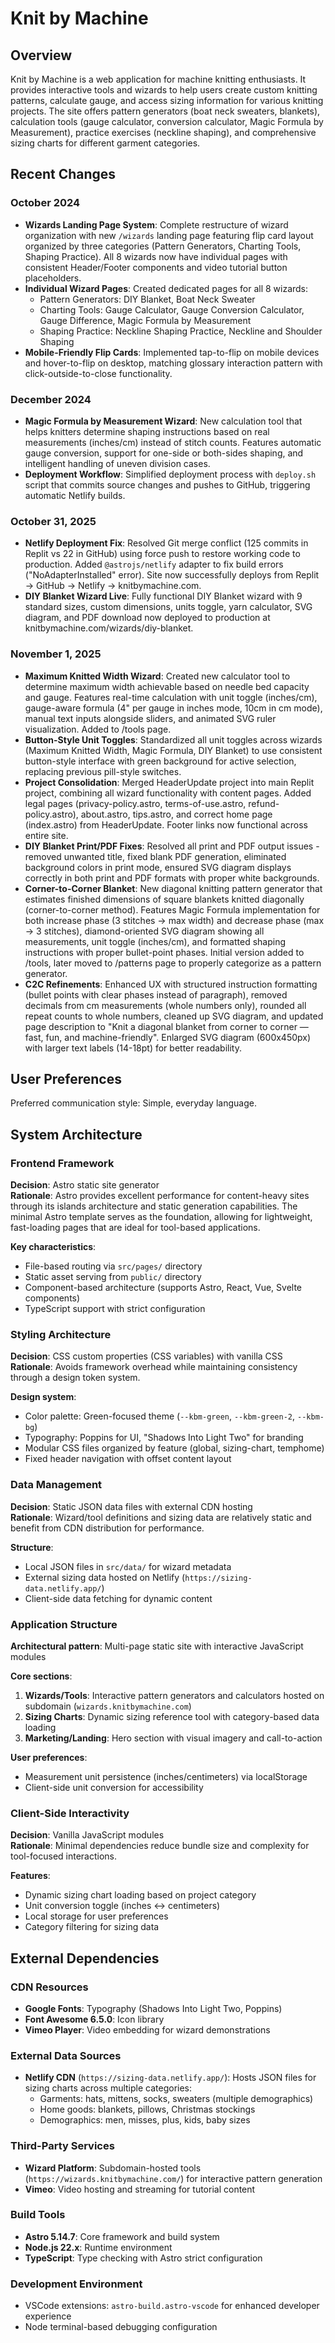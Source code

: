 # Knit by Machine

## Overview

Knit by Machine is a web application for machine knitting enthusiasts. It provides interactive tools and wizards to help users create custom knitting patterns, calculate gauge, and access sizing information for various knitting projects. The site offers pattern generators (boat neck sweaters, blankets), calculation tools (gauge calculator, conversion calculator, Magic Formula by Measurement), practice exercises (neckline shaping), and comprehensive sizing charts for different garment categories.

## Recent Changes

### October 2024
- **Wizards Landing Page System**: Complete restructure of wizard organization with new `/wizards` landing page featuring flip card layout organized by three categories (Pattern Generators, Charting Tools, Shaping Practice). All 8 wizards now have individual pages with consistent Header/Footer components and video tutorial button placeholders.
- **Individual Wizard Pages**: Created dedicated pages for all 8 wizards:
  - Pattern Generators: DIY Blanket, Boat Neck Sweater
  - Charting Tools: Gauge Calculator, Gauge Conversion Calculator, Gauge Difference, Magic Formula by Measurement
  - Shaping Practice: Neckline Shaping Practice, Neckline and Shoulder Shaping
- **Mobile-Friendly Flip Cards**: Implemented tap-to-flip on mobile devices and hover-to-flip on desktop, matching glossary interaction pattern with click-outside-to-close functionality.

### December 2024
- **Magic Formula by Measurement Wizard**: New calculation tool that helps knitters determine shaping instructions based on real measurements (inches/cm) instead of stitch counts. Features automatic gauge conversion, support for one-side or both-sides shaping, and intelligent handling of uneven division cases.
- **Deployment Workflow**: Simplified deployment process with `deploy.sh` script that commits source changes and pushes to GitHub, triggering automatic Netlify builds.

### October 31, 2025
- **Netlify Deployment Fix**: Resolved Git merge conflict (125 commits in Replit vs 22 in GitHub) using force push to restore working code to production. Added `@astrojs/netlify` adapter to fix build errors ("NoAdapterInstalled" error). Site now successfully deploys from Replit → GitHub → Netlify → knitbymachine.com.
- **DIY Blanket Wizard Live**: Fully functional DIY Blanket wizard with 9 standard sizes, custom dimensions, units toggle, yarn calculator, SVG diagram, and PDF download now deployed to production at knitbymachine.com/wizards/diy-blanket.

### November 1, 2025
- **Maximum Knitted Width Wizard**: Created new calculator tool to determine maximum width achievable based on needle bed capacity and gauge. Features real-time calculation with unit toggle (inches/cm), gauge-aware formula (4" per gauge in inches mode, 10cm in cm mode), manual text inputs alongside sliders, and animated SVG ruler visualization. Added to /tools page.
- **Button-Style Unit Toggles**: Standardized all unit toggles across wizards (Maximum Knitted Width, Magic Formula, DIY Blanket) to use consistent button-style interface with green background for active selection, replacing previous pill-style switches.
- **Project Consolidation**: Merged HeaderUpdate project into main Replit project, combining all wizard functionality with content pages. Added legal pages (privacy-policy.astro, terms-of-use.astro, refund-policy.astro), about.astro, tips.astro, and correct home page (index.astro) from HeaderUpdate. Footer links now functional across entire site.
- **DIY Blanket Print/PDF Fixes**: Resolved all print and PDF output issues - removed unwanted title, fixed blank PDF generation, eliminated background colors in print mode, ensured SVG diagram displays correctly in both print and PDF formats with proper white backgrounds.
- **Corner-to-Corner Blanket**: New diagonal knitting pattern generator that estimates finished dimensions of square blankets knitted diagonally (corner-to-corner method). Features Magic Formula implementation for both increase phase (3 stitches → max width) and decrease phase (max → 3 stitches), diamond-oriented SVG diagram showing all measurements, unit toggle (inches/cm), and formatted shaping instructions with proper bullet-point phases. Initial version added to /tools, later moved to /patterns page to properly categorize as a pattern generator.
- **C2C Refinements**: Enhanced UX with structured instruction formatting (bullet points with clear phases instead of paragraph), removed decimals from cm measurements (whole numbers only), rounded all repeat counts to whole numbers, cleaned up SVG diagram, and updated page description to "Knit a diagonal blanket from corner to corner — fast, fun, and machine-friendly". Enlarged SVG diagram (600x450px) with larger text labels (14-18pt) for better readability.

## User Preferences

Preferred communication style: Simple, everyday language.

## System Architecture

### Frontend Framework
**Decision**: Astro static site generator  
**Rationale**: Astro provides excellent performance for content-heavy sites through its islands architecture and static generation capabilities. The minimal Astro template serves as the foundation, allowing for lightweight, fast-loading pages that are ideal for tool-based applications.

**Key characteristics**:
- File-based routing via `src/pages/` directory
- Static asset serving from `public/` directory
- Component-based architecture (supports Astro, React, Vue, Svelte components)
- TypeScript support with strict configuration

### Styling Architecture
**Decision**: CSS custom properties (CSS variables) with vanilla CSS  
**Rationale**: Avoids framework overhead while maintaining consistency through a design token system.

**Design system**:
- Color palette: Green-focused theme (`--kbm-green`, `--kbm-green-2`, `--kbm-bg`)
- Typography: Poppins for UI, "Shadows Into Light Two" for branding
- Modular CSS files organized by feature (global, sizing-chart, temphome)
- Fixed header navigation with offset content layout

### Data Management
**Decision**: Static JSON data files with external CDN hosting  
**Rationale**: Wizard/tool definitions and sizing data are relatively static and benefit from CDN distribution for performance.

**Structure**:
- Local JSON files in `src/data/` for wizard metadata
- External sizing data hosted on Netlify (`https://sizing-data.netlify.app/`)
- Client-side data fetching for dynamic content

### Application Structure
**Architectural pattern**: Multi-page static site with interactive JavaScript modules

**Core sections**:
1. **Wizards/Tools**: Interactive pattern generators and calculators hosted on subdomain (`wizards.knitbymachine.com`)
2. **Sizing Charts**: Dynamic sizing reference tool with category-based data loading
3. **Marketing/Landing**: Hero section with visual imagery and call-to-action

**User preferences**:
- Measurement unit persistence (inches/centimeters) via localStorage
- Client-side unit conversion for accessibility

### Client-Side Interactivity
**Decision**: Vanilla JavaScript modules  
**Rationale**: Minimal dependencies reduce bundle size and complexity for tool-focused interactions.

**Features**:
- Dynamic sizing chart loading based on project category
- Unit conversion toggle (inches ↔ centimeters)
- Local storage for user preferences
- Category filtering for sizing data

## External Dependencies

### CDN Resources
- **Google Fonts**: Typography (Shadows Into Light Two, Poppins)
- **Font Awesome 6.5.0**: Icon library
- **Vimeo Player**: Video embedding for wizard demonstrations

### External Data Sources
- **Netlify CDN** (`https://sizing-data.netlify.app/`): Hosts JSON files for sizing charts across multiple categories:
  - Garments: hats, mittens, socks, sweaters (multiple demographics)
  - Home goods: blankets, pillows, Christmas stockings
  - Demographics: men, misses, plus, kids, baby sizes

### Third-Party Services
- **Wizard Platform**: Subdomain-hosted tools (`https://wizards.knitbymachine.com/`) for interactive pattern generation
- **Vimeo**: Video hosting and streaming for tutorial content

### Build Tools
- **Astro 5.14.7**: Core framework and build system
- **Node.js 22.x**: Runtime environment
- **TypeScript**: Type checking with Astro strict configuration

### Development Environment
- VSCode extensions: `astro-build.astro-vscode` for enhanced developer experience
- Node terminal-based debugging configuration